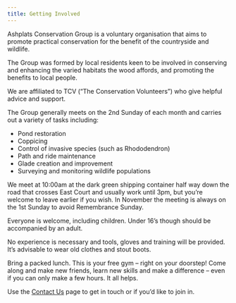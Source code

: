 ```yaml
---
title: Getting Involved
---
```

  
Ashplats Conservation Group is a voluntary organisation that aims to promote practical conservation for the benefit of the countryside and wildlife.
 
The Group was formed by local residents keen to be involved in conserving and enhancing the varied habitats the wood affords, and promoting the benefits to local people.
  
We are affiliated to TCV (“The Conservation Volunteers”) who give helpful advice and support.
  
The Group generally meets on the 2nd Sunday of each month and carries out a variety of tasks including:
 
* Pond restoration
* Coppicing
* Control of invasive species (such as Rhododendron)
* Path and ride maintenance
* Glade creation and improvement
* Surveying and monitoring wildlife populations
    
We meet at 10:00am at the dark green shipping container half way down the road that crosses East Court and usually work until 3pm, but you’re welcome to leave earlier if you wish. In November the meeting is always on the 1st Sunday to avoid Remembrance Sunday.
    
Everyone is welcome, including children. Under 16’s though should be accompanied by an adult.
  
No experience is necessary and tools, gloves and training will be provided. It’s advisable to wear old clothes and stout boots.
  
Bring a packed lunch. This is your free gym – right on your doorstep! Come along and make new friends, learn new skills and make a difference – even if you can only make a few hours. It all helps.
  
Use the [Contact Us](#/Contact) page to get in touch or if you’d like to join in.